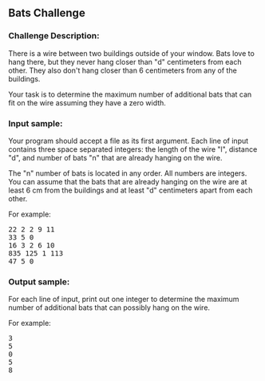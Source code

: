 <h2>Bats Challenge</h2>

<h3>Challenge Description:</h3>

<p>
    There is a wire between two buildings outside of your window. Bats love to hang there, but they never hang closer
    than &quot;d&quot; centimeters from each other. They also don&apos;t hang closer than 6 centimeters from any of the buildings.
</p>
<p>
    Your task is to determine the maximum number of additional bats that can fit on the wire assuming they have a zero width.
</p>

<h3>Input sample:</h3>
<p>
    Your program should accept a file as its first argument. Each line of input contains three space separated integers:
    the length of the wire &quot;l&quot;, distance &quot;d&quot;, and number of bats &quot;n&quot; that are already hanging on the wire.
</p>
<p>
    The &quot;n&quot; number of bats is located in any order. All numbers are integers. You can assume that the bats that are
    already hanging on the wire are at least 6 cm from the buildings and at least &quot;d&quot; centimeters apart from each other.
</p>
<p>
    For example:
</p>

<pre class="description-input-output">22 2 2 9 11
33 5 0
16 3 2 6 10
835 125 1 113
47 5 0</pre>

<h3>Output sample:</h3>
<p>
    For each line of input, print out one integer to determine the maximum number of additional bats that can possibly
    hang on the wire.
</p>
<p>
    For example:
</p>

<pre class="description-input-output">3
5
0
5
8</pre>